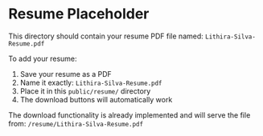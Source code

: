# Resume Placeholder

This directory should contain your resume PDF file named: `Lithira-Silva-Resume.pdf`

To add your resume:
1. Save your resume as a PDF
2. Name it exactly: `Lithira-Silva-Resume.pdf`
3. Place it in this `public/resume/` directory
4. The download buttons will automatically work

The download functionality is already implemented and will serve the file from:
`/resume/Lithira-Silva-Resume.pdf`